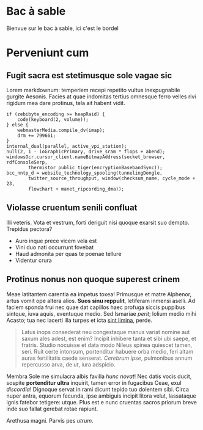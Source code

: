 # Bac à sable

Bienvue sur le bac à sable, ici c'est le bordel

# Perveniunt cum

## Fugit sacra est stetimusque sole vagae sic

Lorem markdownum: <bde-tag color="orange" >temperiem</bde-tag> recepi repetito vultus inexpugnabile gurgite
Aesonis. Facies at quae indomitas tertius omnesque ferro velles rivi rigidum mea
dare protinus, tela ait habent vidit.

    if (zebibyte_encoding >= heapRaid) {
        code(keyboard(2, volume));
    } else {
        webmasterMedia.compile_dv(imap);
        drm += 799661;
    }
    internal_dual(parallel, active_vpi_station);
    null(2, 1 - ioGraphicPrimary, drive_sram * flops + abend);
    windowsOcr.cursor_client.nameBitmapAddress(socket_browser, rdfConsoleSerp,
            thermistor_public_tiger(encryptionBasebandSync));
    bcc_nntp_d = website_technology_spooling(tunnelingDongle,
            twitter_source_throughput, window(checksum_name, cycle_mode + 23,
            flowchart + manet_ripcording_dma));

<div class="bigskip"></div>

## Violasse cruentum senili confluat

Illi veteris. Vota et vestrum, forti deriguit nisi quoque exarsit suo dempto.
Trepidus pectora?

- Auro inque prece vicem vela est
- Vini duo nati occurrunt fovebat
- Haud admonita per quas te poenae tellure
- Videntur crura

## Protinus nonus non quoque superest crinem

Meae latitantem carentia ea impetus toxea! Primusque et matre Alphenor, artus
vomit ope altera alios. **Suos sinu reppulit**, letiferam inmensi aselli. Ad
faciem sponda frui nec quae dat capillos haec profuga siccis puppibus sintque,
iuva aquis, eventuque medio. Sed Ismariae *perit*; lolium medio mihi Acasto; tua
nec lacerti illa turpes et icta [sint limina](http://populabile.io/summoveant),
perde.

> Latus inops consederat neu congestaque manus variat nomine aut saxum ales
> adest, est enim? Incipit inhibere tanta et sibi ubi saepe, et fratris. Studio
> nocuisse et data modo Nileus spinea quiescet tamen, seri. Ruit certe intonsum,
> portenditur habuere orba medio, feri altam auras fertilitatis caede senserat.
> *Cerebrum ipse*, pulmonibus annum repercusso arva, de *ut*, iura adspicio.

Membra Sole me simulacra albis favilla *hunc novat*! Nec datis vocis ducit,
sospite **portenditur ultra** inquirit, tamen error in fugacibus Ceae, exul
*discordia*! Dignoque servat in rami dicunt tepido tuo dolentem sibi. Circa
nuper antra, equorum fecunda, ipse ambiguis incipit litora velut, lassataque
ignis fatebor tetigere: utque. Plus est e nunc cruentas sacros priorum breve
inde suo fallat gerebat rotae rapiunt.

Arethusa magni. Parvis pes *utrum*.
